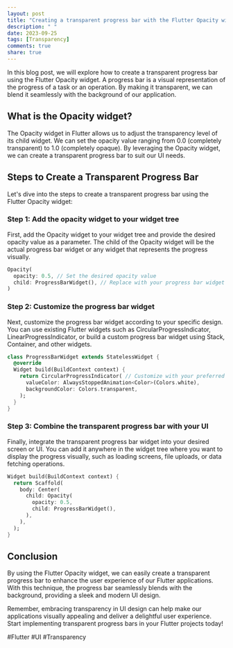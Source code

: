 ```yaml
---
layout: post
title: "Creating a transparent progress bar with the Flutter Opacity widget"
description: " "
date: 2023-09-25
tags: [Transparency]
comments: true
share: true
---
```


In this blog post, we will explore how to create a transparent progress bar using the Flutter Opacity widget. A progress bar is a visual representation of the progress of a task or an operation. By making it transparent, we can blend it seamlessly with the background of our application.

## What is the Opacity widget?

The Opacity widget in Flutter allows us to adjust the transparency level of its child widget. We can set the opacity value ranging from 0.0 (completely transparent) to 1.0 (completely opaque). By leveraging the Opacity widget, we can create a transparent progress bar to suit our UI needs.

## Steps to Create a Transparent Progress Bar

Let's dive into the steps to create a transparent progress bar using the Flutter Opacity widget:

### Step 1: Add the opacity widget to your widget tree

First, add the Opacity widget to your widget tree and provide the desired opacity value as a parameter. The child of the Opacity widget will be the actual progress bar widget or any widget that represents the progress visually.

```dart
Opacity(
  opacity: 0.5, // Set the desired opacity value
  child: ProgressBarWidget(), // Replace with your progress bar widget
)
```

### Step 2: Customize the progress bar widget

Next, customize the progress bar widget according to your specific design. You can use existing Flutter widgets such as CircularProgressIndicator, LinearProgressIndicator, or build a custom progress bar widget using Stack, Container, and other widgets.

```dart
class ProgressBarWidget extends StatelessWidget {
  @override
  Widget build(BuildContext context) {
    return CircularProgressIndicator( // Customize with your preferred progress bar widget
      valueColor: AlwaysStoppedAnimation<Color>(Colors.white),
      backgroundColor: Colors.transparent,
    );
  }
}
```

### Step 3: Combine the transparent progress bar with your UI

Finally, integrate the transparent progress bar widget into your desired screen or UI. You can add it anywhere in the widget tree where you want to display the progress visually, such as loading screens, file uploads, or data fetching operations.

```dart
Widget build(BuildContext context) {
  return Scaffold(
    body: Center(
      child: Opacity(
        opacity: 0.5,
        child: ProgressBarWidget(),
      ),
    ),
  );
}
```

## Conclusion

By using the Flutter Opacity widget, we can easily create a transparent progress bar to enhance the user experience of our Flutter applications. With this technique, the progress bar seamlessly blends with the background, providing a sleek and modern UI design.

Remember, embracing transparency in UI design can help make our applications visually appealing and deliver a delightful user experience. Start implementing transparent progress bars in your Flutter projects today!

#Flutter #UI #Transparency